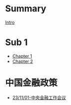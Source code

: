 # Summary

[Intro](./Intro.md)

# Sub 1

- [Chapter 1](./chapter_1.md)
- [Chapter 2](./chapter_2.md)

# 中国金融政策

- [23/11/01-中央金融工作会议](./chinafin/2023-11-01.md)
